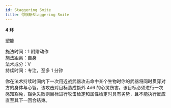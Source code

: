 ```yaml
---
id: Staggering Smite
title: 惊惧斩Staggering Smite
---
```


**4 环**

塑能

施法时间：1 附赠动作  
施法距离：自身  
法术成分：V  
持续时间：专注，至多 1 分钟

你在法术持续时间内下一次用近战武器攻击命中某个生物时你的武器将同时贯穿对方的身体与心智。该攻击对目标造成额外 4d6 的心灵伤害。该目标必须进行一次感知豁免，豁免失败则目标进行攻击检定和属性检定时具有劣势，且不能执行反应直至其下一回合结束。
